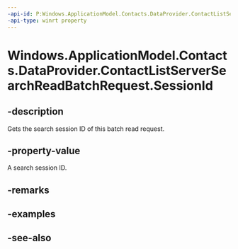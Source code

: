 ```yaml
---
-api-id: P:Windows.ApplicationModel.Contacts.DataProvider.ContactListServerSearchReadBatchRequest.SessionId
-api-type: winrt property
---
```


<!-- Property syntax
public string SessionId { get; }
-->

# Windows.ApplicationModel.Contacts.DataProvider.ContactListServerSearchReadBatchRequest.SessionId

## -description
Gets the search session ID of this batch read request.

## -property-value
A search session ID.

## -remarks

## -examples

## -see-also
